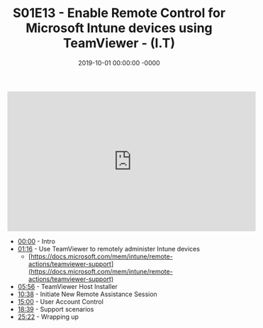 ﻿---
layout: post
title: "S01E13 - Enable Remote Control for Microsoft Intune devices using TeamViewer - (I.T)"
date: 2019-10-01 00:00:00 -0000
categories:
---

<iframe loading="lazy" width="560" height="315" src="https://www.youtube.com/embed/u1vLxclnxsI" title="YouTube video player" frameborder="0" allow="accelerometer; autoplay; clipboard-write; encrypted-media; gyroscope; picture-in-picture" allowfullscreen></iframe>

- [00:00](https://www.youtube.com/watch?v=u1vLxclnxsI&t=0s) - Intro
- [01:16](https://www.youtube.com/watch?v=u1vLxclnxsI&t=76s) - Use TeamViewer to remotely administer Intune devices
   - [https://docs.microsoft.com/mem/intune/remote-actions/teamviewer-support](https://docs.microsoft.com/mem/intune/remote-actions/teamviewer-support)
- [05:56](https://www.youtube.com/watch?v=u1vLxclnxsI&t=356s) - TeamViewer Host Installer
- [10:38](https://www.youtube.com/watch?v=u1vLxclnxsI&t=638s) - Initiate New Remote Assistance Session
- [15:00](https://www.youtube.com/watch?v=u1vLxclnxsI&t=900s) - User Account Control
- [18:39](https://www.youtube.com/watch?v=u1vLxclnxsI&t=1119s) - Support scenarios
- [25:22](https://www.youtube.com/watch?v=u1vLxclnxsI&t=1522s) - Wrapping up

